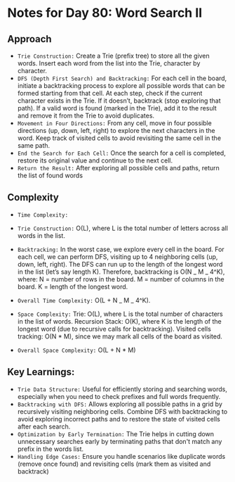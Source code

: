# Notes for Day 80: Word Search II

## Approach

- `Trie Construction:` Create a Trie (prefix tree) to store all the given words.
  Insert each word from the list into the Trie, character by character.
- `DFS (Depth First Search) and Backtracking:` For each cell in the board, initiate a backtracking process to explore all possible words that can be formed starting from that cell.
  At each step, check if the current character exists in the Trie. If it doesn’t, backtrack (stop exploring that path).
  If a valid word is found (marked in the Trie), add it to the result and remove it from the Trie to avoid duplicates.
- `Movement in Four Directions:` From any cell, move in four possible directions (up, down, left, right) to explore the next characters in the word.
  Keep track of visited cells to avoid revisiting the same cell in the same path.
- `End the Search for Each Cell:` Once the search for a cell is completed, restore its original value and continue to the next cell.
- `Return the Result:` After exploring all possible cells and paths, return the list of found words

## Complexity

- `Time Complexity:`
- `Trie Construction:` O(L), where L is the total number of letters across all words in the list.
- `Backtracking:`
  In the worst case, we explore every cell in the board. For each cell, we can perform DFS, visiting up to 4 neighboring cells (up, down, left, right).
  The DFS can run up to the length of the longest word in the list (let’s say length K).
  Therefore, backtracking is O(N _ M _ 4^K), where:
  N = number of rows in the board.
  M = number of columns in the board.
  K = length of the longest word.
- `Overall Time Complexity:` O(L + N _ M _ 4^K).

- `Space Complexity:`
  Trie: O(L), where L is the total number of characters in the list of words.
  Recursion Stack: O(K), where K is the length of the longest word (due to recursive calls for backtracking).
  Visited cells tracking: O(N \* M), since we may mark all cells of the board as visited.
- `Overall Space Complexity:` O(L + N \* M)

## Key Learnings:

- `Trie Data Structure:` Useful for efficiently storing and searching words, especially when you need to check prefixes and full words frequently.
- `Backtracking with DFS:` Allows exploring all possible paths in a grid by recursively visiting neighboring cells.
  Combine DFS with backtracking to avoid exploring incorrect paths and to restore the state of visited cells after each search.
- `Optimization by Early Termination:` The Trie helps in cutting down unnecessary searches early by terminating paths that don't match any prefix in the words list.
- `Handling Edge Cases:` Ensure you handle scenarios like duplicate words (remove once found) and revisiting cells (mark them as visited and backtrack)
